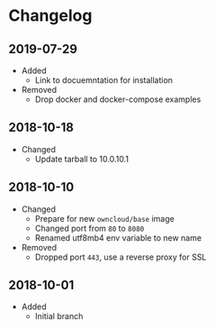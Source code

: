 # Changelog

## 2019-07-29

* Added
  * Link to docuemntation for installation
* Removed
  * Drop docker and docker-compose examples

## 2018-10-18

* Changed
  * Update tarball to 10.0.10.1

## 2018-10-10

* Changed
  * Prepare for new `owncloud/base` image
  * Changed port from `80` to `8080`
  * Renamed utf8mb4 env variable to new name
* Removed
  * Dropped port `443`, use a reverse proxy for SSL

## 2018-10-01

* Added
  * Initial branch
